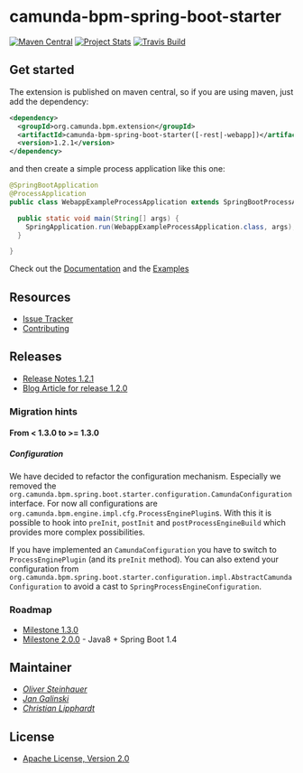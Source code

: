 # camunda-bpm-spring-boot-starter

[![Maven Central](https://maven-badges.herokuapp.com/maven-central/org.camunda.bpm.extension/camunda-bpm-spring-boot-starter/badge.svg)](https://maven-badges.herokuapp.com/maven-central/org.camunda.bpm.extension/camunda-bpm-spring-boot-starter)  [![Project Stats](https://www.openhub.net/p/camunda-bpm-spring-boot-starter/widgets/project_thin_badge.gif)](https://www.openhub.net/p/camunda-bpm-spring-boot-starter) [![Travis Build](https://travis-ci.org/camunda/camunda-bpm-spring-boot-starter.svg?branch=master)](https://travis-ci.org/camunda/camunda-bpm-spring-boot-starter)

</tr>
</table>

## Get started

The extension is published on maven central, so if you are using maven, just add the dependency:

```xml
<dependency>
  <groupId>org.camunda.bpm.extension</groupId>
  <artifactId>camunda-bpm-spring-boot-starter([-rest|-webapp])</artifactId>
  <version>1.2.1</version>
</dependency>
```

and then create a simple process application like this one:

```java
@SpringBootApplication
@ProcessApplication
public class WebappExampleProcessApplication extends SpringBootProcessApplication {

  public static void main(String[] args) {
    SpringApplication.run(WebappExampleProcessApplication.class, args);
  }

}
```

Check out the [Documentation](https://camunda.github.io/camunda-bpm-spring-boot-starter) and the [Examples](https://github.com/camunda/camunda-bpm-spring-boot-starter/tree/master/examples)


## Resources

* [Issue Tracker](https://github.com/camunda/camunda-bpm-spring-boot-starter/issues)
* [Contributing](https://github.com/camunda/camunda-bpm-spring-boot-starter/blob/master/CONTRIBUTE.md)



## Releases

* [Release Notes 1.2.1](https://github.com/camunda/camunda-bpm-spring-boot-starter/milestone/5?closed=1)
* [Blog Article for release 1.2.0](https://blog.camunda.org/post/2016/06/camunda-spring-boot-1.2.0-released/)
 
### Migration hints

#### From < 1.3.0 to >= 1.3.0

##### Configuration

We have decided to refactor the configuration mechanism. Especially we removed the  `org.camunda.bpm.spring.boot.starter.configuration.CamundaConfiguration` interface. For now all configurations are `org.camunda.bpm.engine.impl.cfg.ProcessEnginePlugin`s. With this it is possible to hook into `preInit`, `postInit` and `postProcessEngineBuild` which provides more complex possibilities.

If you have implemented an `CamundaConfiguration` you have to switch to `ProcessEnginePlugin` (and its `preInit` method). You can also extend your configuration from `org.camunda.bpm.spring.boot.starter.configuration.impl.AbstractCamundaConfiguration` to avoid a cast to `SpringProcessEngineConfiguration`.

### Roadmap

* [Milestone 1.3.0](https://github.com/camunda/camunda-bpm-spring-boot-starter/milestone/4)
* [Milestone 2.0.0](https://github.com/camunda/camunda-bpm-spring-boot-starter/milestone/3) - Java8 + Spring Boot 1.4

## Maintainer

*  _[Oliver Steinhauer](https://github.com/osteinhauer)_
*  _[Jan Galinski](https://github.com/jangalinski)_
*  _[Christian Lipphardt](https://github.com/hawky-4s-)_

## License

* [Apache License, Version 2.0](./LICENSE)

